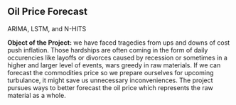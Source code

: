 ## Oil Price Forecast
ARIMA, LSTM, and N-HITS

**Object of the Project:** we have faced tragedies from ups and downs of cost push inflation. Those hardships are often coming in the form of daily occurencies like layoffs or divorces caused by recession or sometimes in a higher and larger level of events, wars greedy in raw materials. If we can forecast the commodities price so we prepare ourselves for upcoming turbulance, it might save us unnecessary inconveniences. The project pursues ways to better forecast the oil price which represents the raw material as a whole.

